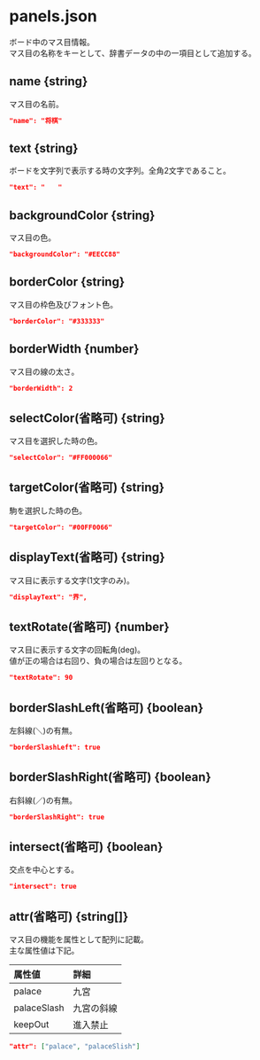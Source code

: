 # panels.json
ボード中のマス目情報。  
マス目の名称をキーとして、辞書データの中の一項目として追加する。

## name {string}
マス目の名前。
```json
"name": "将棋"
```

## text {string}
ボードを文字列で表示する時の文字列。全角2文字であること。
```json
"text": "　　"
```

## backgroundColor {string}
マス目の色。
```json
"backgroundColor": "#EECC88"
```

## borderColor {string}
マス目の枠色及びフォント色。
```json
"borderColor": "#333333"
```

## borderWidth {number}
マス目の線の太さ。
```json
"borderWidth": 2
```

## selectColor(省略可) {string}
マス目を選択した時の色。
```json
"selectColor": "#FF000066"
```

## targetColor(省略可) {string}
駒を選択した時の色。
```json
"targetColor": "#00FF0066"
```

## displayText(省略可) {string}
マス目に表示する文字(1文字のみ)。
```json
"displayText": "界",
```

## textRotate(省略可) {number}
マス目に表示する文字の回転角(deg)。  
値が正の場合は右回り、負の場合は左回りとなる。
```json
"textRotate": 90
```

## borderSlashLeft(省略可) {boolean}
左斜線(＼)の有無。
```json
"borderSlashLeft": true
```

## borderSlashRight(省略可) {boolean}
右斜線(／)の有無。
```json
"borderSlashRight": true
```

## intersect(省略可) {boolean}
交点を中心とする。
```json
"intersect": true
```

## attr(省略可) {string[]}
マス目の機能を属性として配列に記載。  
主な属性値は下記。

|属性値|詳細
|:----|:----
|palace|九宮
|palaceSlash|九宮の斜線
|keepOut|進入禁止

```json
"attr": ["palace", "palaceSlish"]
```
